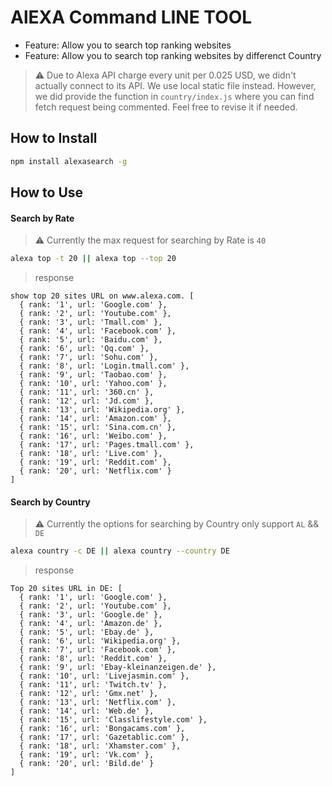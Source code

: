 # AlEXA Command LINE TOOL

- Feature: Allow you to search top ranking websites
- Feature: Allow you to search top ranking websites by differenct Country

> :warning: Due to Alexa API charge every unit per 0.025 USD, we didn't actually connect to its API. We use local static file instead. However, we did provide the function in `country/index.js` where you can find fetch request being commented. Feel free to revise it if needed.

## How to Install

```bash
npm install alexasearch -g
```

## How to Use

#### Search by Rate

> :warning: Currently the max request for searching by Rate is `40`

```bash
alexa top -t 20 || alexa top --top 20
```

> response

```
show top 20 sites URL on www.alexa.com. [
  { rank: '1', url: 'Google.com' },
  { rank: '2', url: 'Youtube.com' },
  { rank: '3', url: 'Tmall.com' },
  { rank: '4', url: 'Facebook.com' },
  { rank: '5', url: 'Baidu.com' },
  { rank: '6', url: 'Qq.com' },
  { rank: '7', url: 'Sohu.com' },
  { rank: '8', url: 'Login.tmall.com' },
  { rank: '9', url: 'Taobao.com' },
  { rank: '10', url: 'Yahoo.com' },
  { rank: '11', url: '360.cn' },
  { rank: '12', url: 'Jd.com' },
  { rank: '13', url: 'Wikipedia.org' },
  { rank: '14', url: 'Amazon.com' },
  { rank: '15', url: 'Sina.com.cn' },
  { rank: '16', url: 'Weibo.com' },
  { rank: '17', url: 'Pages.tmall.com' },
  { rank: '18', url: 'Live.com' },
  { rank: '19', url: 'Reddit.com' },
  { rank: '20', url: 'Netflix.com' }
]
```

#### Search by Country

> :warning: Currently the options for searching by Country only support `AL` && `DE`

```bash
alexa country -c DE || alexa country --country DE
```

> response

```
Top 20 sites URL in DE: [
  { rank: '1', url: 'Google.com' },
  { rank: '2', url: 'Youtube.com' },
  { rank: '3', url: 'Google.de' },
  { rank: '4', url: 'Amazon.de' },
  { rank: '5', url: 'Ebay.de' },
  { rank: '6', url: 'Wikipedia.org' },
  { rank: '7', url: 'Facebook.com' },
  { rank: '8', url: 'Reddit.com' },
  { rank: '9', url: 'Ebay-kleinanzeigen.de' },
  { rank: '10', url: 'Livejasmin.com' },
  { rank: '11', url: 'Twitch.tv' },
  { rank: '12', url: 'Gmx.net' },
  { rank: '13', url: 'Netflix.com' },
  { rank: '14', url: 'Web.de' },
  { rank: '15', url: 'Classlifestyle.com' },
  { rank: '16', url: 'Bongacams.com' },
  { rank: '17', url: 'Gazetablic.com' },
  { rank: '18', url: 'Xhamster.com' },
  { rank: '19', url: 'Vk.com' },
  { rank: '20', url: 'Bild.de' }
]
```
